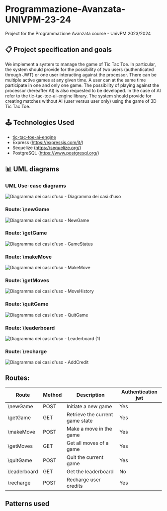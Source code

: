 # Programmazione-Avanzata-UNIVPM-23-24
Project for the Programmazione Avanzata course - UnivPM 2023/2024

## 📋 Project specification and goals


We implement a system to manage the game of Tic Tac Toe. In particular, the system should provide for the possibility of two users (authenticated through JWT) or one user interacting against the processor. There can be multiple active games at any given time. A user can at the same time participate in one and only one game. The possibility of playing against the processor (hereafter AI) is also requested to be developed. In the case of AI refer to the tic-tac-toe-ai-engine library. The system should provide for creating matches without AI (user versus user only) using the game of 3D Tic Tac Toe.

## 🕹️  Technologies Used

- [tic-tac-toe-ai-engine](https://www.npmjs.com/package/tic-tac-toe-ai-engine)
- Express (https://expressjs.com/it/)
- Sequelize (https://sequelize.org/)
- PostgreSQL (https://www.postgresql.org/)

## 	📊 UML diagrams

### UML Use-case diagrams
![Diagramma dei casi d'uso - Diagramma dei casi d'uso](https://github.com/oathbound01/Programmazione-Avanzata-UNIVPM-23-24/assets/95303629/47cec9b6-edf2-4a0f-806d-ee84192a2c38)

### Route: \newGame
![Diagramma dei casi d'uso - NewGame](https://github.com/oathbound01/Programmazione-Avanzata-UNIVPM-23-24/assets/95303629/690451fa-ab84-4ab5-8023-42ebc9d312c2)

### Route: \getGame
![Diagramma dei casi d'uso - GameStatus](https://github.com/oathbound01/Programmazione-Avanzata-UNIVPM-23-24/assets/95303629/4f720390-cbf7-400f-a050-3ab03f8a7a2d)

### Route: \makeMove
![Diagramma dei casi d'uso - MakeMove](https://github.com/oathbound01/Programmazione-Avanzata-UNIVPM-23-24/assets/95303629/ec02ce81-6f1c-4a09-add3-fdc7bb189744)

### Route: \getMoves
![Diagramma dei casi d'uso - MoveHistory](https://github.com/oathbound01/Programmazione-Avanzata-UNIVPM-23-24/assets/95303629/28b5c69e-6a10-4d46-9e12-65b739b88622)

### Route: \quitGame
![Diagramma dei casi d'uso - QuitGame](https://github.com/oathbound01/Programmazione-Avanzata-UNIVPM-23-24/assets/95303629/2a0bf80f-93a6-4a32-917b-caed46017442)

### Route: \leaderboard
![Diagramma dei casi d'uso - Leaderboard (1)](https://github.com/oathbound01/Programmazione-Avanzata-UNIVPM-23-24/assets/95303629/44dbe94d-e84d-4d82-920e-83e8641a5ca2)

### Route: \recharge
![Diagramma dei casi d'uso - AddCredit](https://github.com/oathbound01/Programmazione-Avanzata-UNIVPM-23-24/assets/95303629/81b62654-27e8-4b59-a589-5fa44f8cb2ec)


## Routes:
| Route          | Method | Description                       | Authentication jwt |
|----------------|--------|-----------------------------------|--------------------|
| \newGame       | POST   | Initiate a new game               |        Yes         |
| \getGame       | GET    | Retrieve the current game state   |        Yes         |
| \makeMove      | POST   | Make a move in the game           |        Yes         |
| \getMoves      | GET    | Get all moves of a game           |        Yes         |
| \quitGame      | POST   | Quit the current game             |        Yes         |
| \leaderboard   | GET    | Get the leaderboard               |        No          |
| \recharge      | POST   | Recharge user credits             |        Yes         | 


## Patterns used














